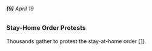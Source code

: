 ###### **(9)** April 19

### Stay-Home Order Protests

Thousands gather to protest the stay-at-home order [[1]](https://www.seattlemet.com/health-and-wellness/2020/08/seattle-s-coronavirus-timeline-from-toilet-paper-to-mask-laws). 
